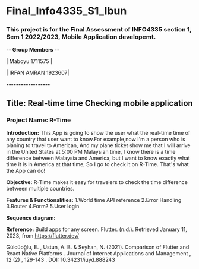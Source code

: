 # Final_Info4335_S1_Ibun
### This project is for the Final Assessment of INFO4335 section 1, Sem 1 2022/2023, Mobile Application developemt.

**-- Group Members --**

|   Maboyu 1711575   |

| IRFAN AMRAN 1923607|

**------------------**
 
## Title: Real-time time Checking mobile application
### Project Name: R-Time

**Introduction:**
This App is going to show the user what the real-time time of any country that user want to know.For example,now I'm a person who is planing to travel to American, And my plane ticket show me that I will arrive in the United States at 5:00 PM Malaysian time, I know there is a time difference between Malaysia and America, but I want to know exactly what time it is in America at that time, So I go to check it on R-Time. That's what the App can do!

**Objective:**
R-Time makes it easy for travelers to check the time difference between multiple countries.

**Features & Functionalities:**
1.World time API reference
2.Error Handling
3.Router
4.Form?
5.User login

**Sequence diagram:**



**Reference:**
Build apps for any screen. Flutter. (n.d.). Retrieved January 11, 2023, from https://flutter.dev/

Gülcüoğlu, E. , Ustun, A. B. & Seyhan, N. (2021). Comparison of Flutter and React Native Platforms . Journal of Internet Applications and Management , 12 (2) , 129-143 . DOI: 10.34231/iuyd.888243
